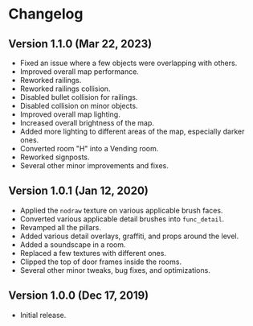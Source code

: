 # Changelog

## Version 1.1.0 (Mar 22, 2023)

- Fixed an issue where a few objects were overlapping with others.
- Improved overall map performance.
- Reworked railings.
- Reworked railings collision.
- Disabled bullet collision for railings.
- Disabled collision on minor objects.
- Improved overall map lighting.
- Increased overall brightness of the map.
- Added more lighting to different areas of the map, especially darker ones.
- Converted room "H" into a Vending room.
- Reworked signposts.
- Several other minor improvements and fixes.

## Version 1.0.1 (Jan 12, 2020)

- Applied the `nodraw` texture on various applicable brush faces.
- Converted various applicable detail brushes into `func_detail`.
- Revamped all the pillars.
- Added various detail overlays, graffiti, and props around the level.
- Added a soundscape in a room.
- Replaced a few textures with different ones.
- Clipped the top of door frames inside the rooms.
- Several other minor tweaks, bug fixes, and optimizations.

## Version 1.0.0 (Dec 17, 2019)

- Initial release.
